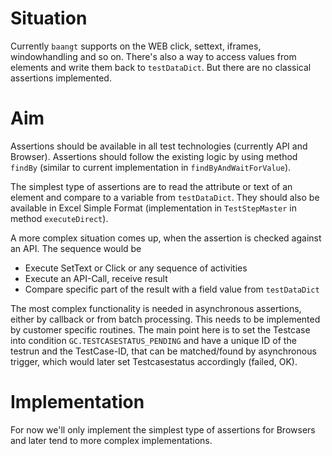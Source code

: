 # Situation
Currently ``baangt`` supports on the WEB click, settext, iframes, windowhandling and so on. There's also a way to access
values from elements and write them back to ``testDataDict``. But there are no classical assertions implemented.

# Aim
Assertions should be available in all test technologies (currently API and Browser). Assertions should follow the 
existing logic by using method ```findBy``` (similar to current implementation in ``findByAndWaitForValue``).

The simplest type of assertions are to read the attribute or text of an element and compare to a variable from ``testDataDict``.
They should also be available in Excel Simple Format (implementation in ``TestStepMaster`` in method ``executeDirect``). 

A more complex situation comes up, when the assertion is checked against an API. The sequence would be
* Execute SetText or Click or any sequence of activities
* Execute an API-Call, receive result
* Compare specific part of the result with a field value from ``testDataDict``

The most complex functionality is needed in asynchronous assertions, either by callback or from batch processing. This 
needs to be implemented by customer specific routines. The main point here is to set the Testcase into condition 
```GC.TESTCASESTATUS_PENDING``` and have a unique ID of the testrun and the TestCase-ID, that can be matched/found by 
asynchronous trigger, which would later set Testcasestatus accordingly (failed, OK).

# Implementation
For now we'll only implement the simplest type of assertions for Browsers and later tend to more complex implementations.

